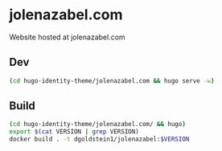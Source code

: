 # jolenazabel.com
Website hosted at jolenazabel.com

## Dev

```bash
(cd hugo-identity-theme/jolenazabel.com && hugo serve -w)
```

## Build

```bash
(cd hugo-identity-theme/jolenazabel.com/ && hugo)
export $(cat VERSION | grep VERSION)
docker build . -t dgoldstein1/jolenazabel:$VERSION
```

